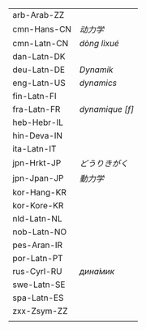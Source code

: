 | | |
|-|-|
| arb-Arab-ZZ |  |
| cmn-Hans-CN | _动力学_ |
| cmn-Latn-CN | _dòng lìxué_ |
| dan-Latn-DK |  |
| deu-Latn-DE | _Dynamik_ |
| eng-Latn-US | _dynamics_ |
| fin-Latn-FI |  |
| fra-Latn-FR | _dynamique [f]_ |
| heb-Hebr-IL |  |
| hin-Deva-IN |  |
| ita-Latn-IT |  |
| jpn-Hrkt-JP | _どうりきがく_ |
| jpn-Jpan-JP | _動力学_ |
| kor-Hang-KR |  |
| kor-Kore-KR |  |
| nld-Latn-NL |  |
| nob-Latn-NO |  |
| pes-Aran-IR |  |
| por-Latn-PT |  |
| rus-Cyrl-RU | _дина́мик_ |
| swe-Latn-SE |  |
| spa-Latn-ES |  |
| zxx-Zsym-ZZ |  |
|  |  |
